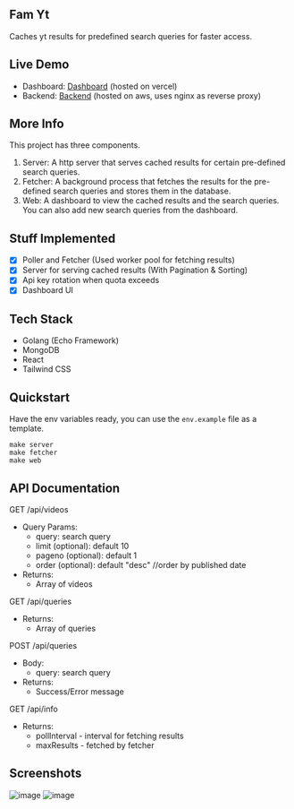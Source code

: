 ## Fam Yt
Caches yt results for predefined search queries for faster access.

## Live Demo
- Dashboard: [Dashboard](https://fam-yt.sudonick.me) (hosted on vercel)
- Backend: [Backend](https://fam-yt-backend.sudonick.me) (hosted on aws,
uses nginx as reverse proxy)

## More Info
This project has three components.
1. Server: A http server that serves cached results for certain pre-defined 
search queries.
2. Fetcher: A background process that fetches the results for the pre-defined
search queries and stores them in the database.
3. Web: A dashboard to view the cached results and the search queries. 
You can also add new search queries from the dashboard.

## Stuff Implemented
- [x] Poller and Fetcher (Used worker pool for fetching results)
- [x] Server for serving cached results (With Pagination & Sorting)
- [x] Api key rotation when quota exceeds
- [x] Dashboard UI

## Tech Stack 
- Golang (Echo Framework)
- MongoDB 
- React
- Tailwind CSS 

## Quickstart
Have the env variables ready, you can use the `env.example` file as a template.
```
make server
make fetcher
make web
```

## API Documentation
GET /api/videos
- Query Params:
    - query: search query
    - limit (optional): default 10
    - pageno (optional): default 1
    - order (optional): default "desc" //order by published date
- Returns:
    - Array of videos

GET /api/queries
- Returns:
    - Array of queries

POST /api/queries
- Body:
    - query: search query
- Returns:
    - Success/Error message

GET /api/info
- Returns:
    - pollInterval - interval for fetching results
    - maxResults - fetched by fetcher

## Screenshots
![image](https://github.com/sudo-nick16/fam-yt/assets/73229823/c75267fe-da51-4638-a73a-e26b4c915629)
![image](https://github.com/sudo-nick16/fam-yt/assets/73229823/5a2e0246-0358-4bb8-ac8c-2d849ba831c1)


